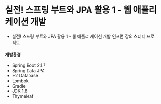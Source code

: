 # 실전! 스프링 부트와 JPA 활용 1 - 웹 애플리 케이션 개발
- 실전! 스프링 부트와 JPA 활용 1 - 웹 애플리 케이션 개발 인프런 강의 스터디 프로젝트

#### 개발환경
- Spring Boot 2.1.7
- Spring Data JPA
- H2 Database
- Lombok
- Gradle
- JDK 1.8
- Thymeleaf

